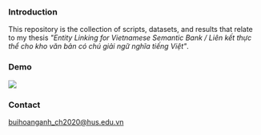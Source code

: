 ### Introduction
This repository is the collection of scripts, datasets, and results that relate to my thesis *"Entity Linking for Vietnamese Semantic Bank
/  Liên kết thực thể cho kho văn bản có chú giải ngữ nghĩa tiếng Việt"*.

### Demo
<div>
    <a href="https://www.loom.com/share/9da29d94a73a441e96a5720ca40afb9b">
      <img style="max-width:300px;" src="https://cdn.loom.com/sessions/thumbnails/9da29d94a73a441e96a5720ca40afb9b-with-play.gif">
    </a>
</div>

### Contact
buihoanganh_ch2020@hus.edu.vn

